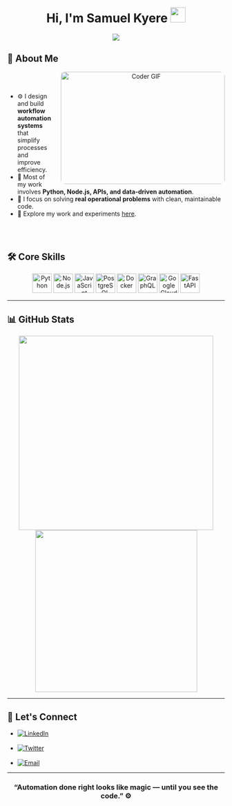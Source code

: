 <h1 align="center">
  <b>Hi, I'm Samuel Kyere</b>
  <img src="https://media.giphy.com/media/hvRJCLFzcasrR4ia7z/giphy.gif" width="35">
</h1>

<p align="center">
  <a href="https://github.com/DenverCoder1/readme-typing-svg">
    <img src="https://readme-typing-svg.herokuapp.com?font=Time+New+Roman&color=00FFFF&size=25&center=true&vCenter=true&width=600&height=100&lines=Workflow+Automation+Engineer;Python+%26+Node.js+Developer;Building+Data-Driven+Systems;Turning+Processes+into+Automations;Open+to+New+Opportunities!">
  </a>
</p>

## 🧠 **About Me**

<p align="center">
  <img align="right" src="https://cdn.dribbble.com/users/2131993/screenshots/4948736/thoughtworks-gif_dribbble.gif" alt="Coder GIF" width="380" height="260" style="margin-left:20px; border-radius:10px;">
</p>

<br><br>

- ⚙️ I design and build **workflow automation systems** that simplify processes and improve efficiency.  
- 🐍 Most of my work involves **Python, Node.js, APIs, and data-driven automation**.  
- 🧩 I focus on solving **real operational problems** with clean, maintainable code.  
- 🔗 Explore my work and experiments [here]().

<br><br>


## 🛠️ **Core Skills**

<p align="center">
  <img height="45" src="https://cdn.jsdelivr.net/gh/devicons/devicon/icons/python/python-original.svg" alt="Python" title="Python"/>
  <img height="45" src="https://cdn.jsdelivr.net/gh/devicons/devicon/icons/nodejs/nodejs-original.svg" alt="Node.js" title="Node.js"/>
  <img height="45" src="https://cdn.jsdelivr.net/gh/devicons/devicon/icons/javascript/javascript-original.svg" alt="JavaScript" title="JavaScript"/>
  <img height="45" src="https://cdn.jsdelivr.net/gh/devicons/devicon/icons/postgresql/postgresql-original.svg" alt="PostgreSQL" title="PostgreSQL"/>
  <img height="45" src="https://cdn.jsdelivr.net/gh/devicons/devicon/icons/docker/docker-original.svg" alt="Docker" title="Docker"/>
  <img height="45" src="https://cdn.jsdelivr.net/gh/devicons/devicon/icons/graphql/graphql-plain.svg" alt="GraphQL" title="GraphQL"/>
  <img height="45" src="https://cdn.jsdelivr.net/gh/devicons/devicon/icons/googlecloud/googlecloud-original.svg" alt="Google Cloud" title="Google Cloud"/>
  <img height="45" src="https://cdn.jsdelivr.net/gh/devicons/devicon/icons/fastapi/fastapi-original.svg" alt="FastAPI" title="FastAPI"/>
</p>

---

## 📊 **GitHub Stats**

<div align="center">
  <a href="https://github.com/admirerbrown">
    <img src="https://github-readme-stats.vercel.app/api?username=admirerbrown&include_all_commits=true&count_private=true&show_icons=true&line_height=24&title_color=00FFFF&icon_color=00FFFF&text_color=C0C0C0&bg_color=0,000000,130F40" width="450"/>
    <img src="https://github-readme-stats.vercel.app/api/top-langs?username=admirerbrown&show_icons=true&layout=compact&title_color=00FFFF&text_color=C0C0C0&bg_color=0,000000,130F40" width="375"/>
  </a>
</div>

---

## 🤝 **Let's Connect**

<div align="left">
<ul>
  <li>
    <a href="https://www.linkedin.com/in/samuel-ntow-kyere-5036741b4/" target="_blank">
      <img src="https://img.shields.io/badge/linkedin:  samuel ntow kyere-%2300acee.svg?color=0A66C2&style=for-the-badge&logo=linkedin&logoColor=white" alt="LinkedIn"/>
    </a>
  </li>

  <br>

  <li>
    <a href="https://twitter.com/brown_admirer" target="_blank">
      <img src="https://img.shields.io/badge/twitter:  @brown_admirer-%231DA1F2.svg?style=for-the-badge&logo=twitter&logoColor=white" alt="Twitter"/>
    </a>
  </li>

  <br>

  <li>
    <a href="mailto:admirerbrown@gmail.com" target="_blank">
      <img src="https://img.shields.io/badge/gmail:  admirerBrown@gmail.com-%23EA4335.svg?style=for-the-badge&logo=gmail&logoColor=white" alt="Email"/>
    </a>
  </li>
</ul>
</div>

---

<div align="center">
  <h3><b>“Automation done right looks like magic — until you see the code.” ⚙️</b></h3>
</div>
